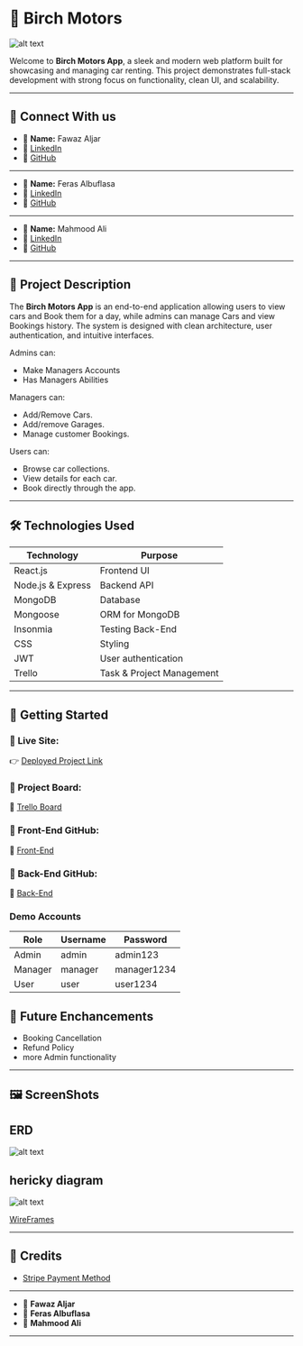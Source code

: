 # 🚗 Birch Motors
![alt text](image.png)

Welcome to **Birch Motors App**, a sleek and modern web platform built for showcasing and managing car renting. This project demonstrates full-stack development with strong focus on functionality, clean UI, and scalability.

---

## 🔗 Connect With us

- 👤 **Name:** Fawaz Aljar
- 💼 [LinkedIn](https://www.linkedin.com/in/aljar/)
- 🐙 [GitHub](https://github.com/10Fawaz)

---

- 👤 **Name:** Feras Albuflasa
- 💼 [LinkedIn](https://www.linkedin.com/in/ferasalbuflasa/)
- 🐙 [GitHub](https://github.com/FerasAlbuflasa01)

---

- 👤 **Name:** Mahmood Ali
- 💼 [LinkedIn](https://www.linkedin.com/in/mahmood-abdulnabi/)
- 🐙 [GitHub](https://github.com/Ham33d-754)

---

## 📜 Project Description

The **Birch Motors App** is an end-to-end application allowing users to view cars and Book them for a day, while admins can manage Cars and view Bookings history. The system is designed with clean architecture, user authentication, and intuitive interfaces.

Admins can:

- Make Managers Accounts
- Has Managers Abilities

Managers can:

- Add/Remove Cars.
- Add/remove Garages.
- Manage customer Bookings.

Users can:

- Browse car collections.
- View details for each car.
- Book directly through the app.

---

## 🛠️ Technologies Used

| Technology        | Purpose                   |
| ----------------- | ------------------------- |
| React.js          | Frontend UI               |
| Node.js & Express | Backend API               |
| MongoDB           | Database                  |
| Mongoose          | ORM for MongoDB           |
| Insonmia          | Testing Back-End          |
| CSS               | Styling                   |
| JWT               | User authentication       |
| Trello            | Task & Project Management |

---

## 🚀 Getting Started

### 🔗 Live Site:

👉 [Deployed Project Link]()

### 🧩 Project Board:

📌 [Trello Board](https://trello.com/b/B4Rdq3nV/my-trello-board)

### 🧩 Front-End GitHub:

📌 [Front-End](https://github.com/Ham33d-754/Birch-Motors-Rental-front-end.git)

### 🧩 Back-End GitHub:

📌 [Back-End](https://github.com/Ham33d-754/Birch-Motors-Rental-back-end.git)

### Demo Accounts

| Role    | Username | Password    |
| ------- | -------- | ----------- |
| Admin   | admin    | admin123    |
| Manager | manager  | manager1234 |
| User    | user     | user1234    |

## 🔮 Future Enchancements

- Booking Cancellation
- Refund Policy
- more Admin functionality

---

## 🖼 ScreenShots


## ERD

![alt text](image32.png)

## hericky diagram


![alt text](image22.png)

[WireFrames](https://drive.google.com/drive/folders/1HD_D0V6IDMcSgwhrGkpt2461EwxhOd0N?usp=sharing)




---

## 🙌 Credits

- [Stripe Payment Method](https://stripe.com/)

---

- 👤 **Fawaz Aljar**
- 👤 **Feras Albuflasa**
- 👤 **Mahmood Ali**

---

